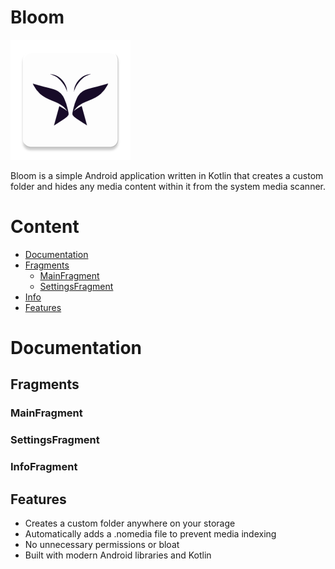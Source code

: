 # Bloom

![](./app/src/main/res/mipmap-xxxhdpi/ic_launcher.webp "Bloom")

Bloom is a simple Android application written in Kotlin that creates a custom folder and hides any media content within it from the system media scanner.


# Content

- [Documentation](#documentation)
- [Fragments](#fragments)
  - [MainFragment](#mainfragment)
  - [SettingsFragment](#settingsfragment)
- [Info](#info)
- [Features](#features)


# Documentation

## Fragments

### MainFragment

### SettingsFragment

### InfoFragment

## Features

- Creates a custom folder anywhere on your storage
- Automatically adds a .nomedia file to prevent media indexing
- No unnecessary permissions or bloat
- Built with modern Android libraries and Kotlin